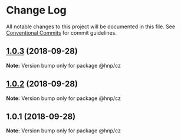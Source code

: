 # Change Log

All notable changes to this project will be documented in this file.
See [Conventional Commits](https://conventionalcommits.org) for commit guidelines.

<a name="1.0.3"></a>

## [1.0.3](https://github.com/MechanicalHuman/hnp-utilities/compare/@hnp/cz@1.0.2...@hnp/cz@1.0.3) (2018-09-28)

**Note:** Version bump only for package @hnp/cz

<a name="1.0.2"></a>

## [1.0.2](https://github.com/MechanicalHuman/hnp-utilities/compare/@hnp/cz@1.0.1...@hnp/cz@1.0.2) (2018-09-28)

**Note:** Version bump only for package @hnp/cz

<a name="1.0.1"></a>

## 1.0.1 (2018-09-28)

**Note:** Version bump only for package @hnp/cz

